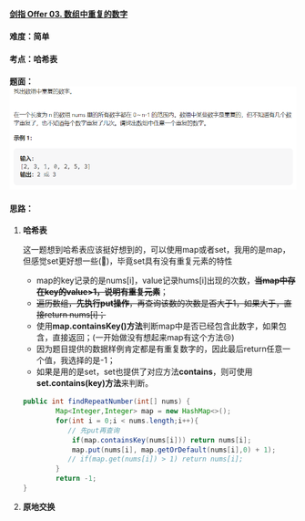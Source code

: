 #### [剑指 Offer 03. 数组中重复的数字](https://leetcode.cn/problems/shu-zu-zhong-zhong-fu-de-shu-zi-lcof/)

#### 难度：简单

#### 考点：哈希表

#### 题面：![image-20221210163445543](../pic/image-20221210163445543.png)

#### 思路：

1. **哈希表**

   这一题想到哈希表应该挺好想到的，可以使用map或者set，我用的是map，但感觉set更好想一些(:dog:)，毕竟set具有没有重复元素的特性

   - map的key记录的是nums[i]，value记录hums[i]出现的次数，~~**当map中存在key的value>1，说明有重复元素**~~；
   - ~~遍历数组，**先执行put操作**，再查询该数的次数是否大于1，如果大于，直接return nums[i]；~~
   - 使用**map.containsKey()方法**判断map中是否已经包含此数字，如果包含，直接返回；(一开始做没有想起来map有这个方法:cry:)
   - 因为题目提供的数据样例肯定都是有重复数字的，因此最后return任意一个值，我选择的是-1；
   - 如果是用的是set，set也提供了对应方法**contains**，则可使用**set.contains(key)方法**来判断。

   ```java
   public int findRepeatNumber(int[] nums) {
           Map<Integer,Integer> map = new HashMap<>();
           for(int i = 0;i < nums.length;i++){
              // 先put再查询
               if(map.containsKey(nums[i])) return nums[i];
               map.put(nums[i], map.getOrDefault(nums[i],0) + 1);
              // if(map.get(nums[i]) > 1) return nums[i];
           }
           return -1;
   }
   ```

2. **原地交换**